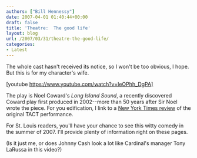 ```yaml
---
authors: ["Bill Hennessy"]
date: 2007-04-01 01:40:44+00:00
draft: false
title: 'Theatre:  The good life'
layout: blog
url: /2007/03/31/theatre-the-good-life/
categories:
- Latest
---
```


The whole cast hasn't received its notice, so I won't be too obvious, I hope.  But this is for my character's wife.

[youtube https://www.youtube.com/watch?v=IeOPhh_DgPA]

The play is Noel Coward's _Long Island Sound_, a recently discovered Coward play first produced in 2002--more than 50 years after Sir Noel wrote the piece.  For you edification, I link to a [New York Times review](https://theater2.nytimes.com/mem/theater/treview.html?res=9503E5DD1239F936A25756C0A9649C8B63&n=Top%2FReference%2FTimes%20Topics%2FPeople%2FC%2FCoward%2C%20Noel) of the original TACT performance.

For St. Louis readers, you'll have your chance to see this witty comedy in the summer of 2007.  I'll provide plenty of information right on these pages.

(Is it just me, or does Johnny Cash look a lot like Cardinal's manager Tony LaRussa in this video?)
